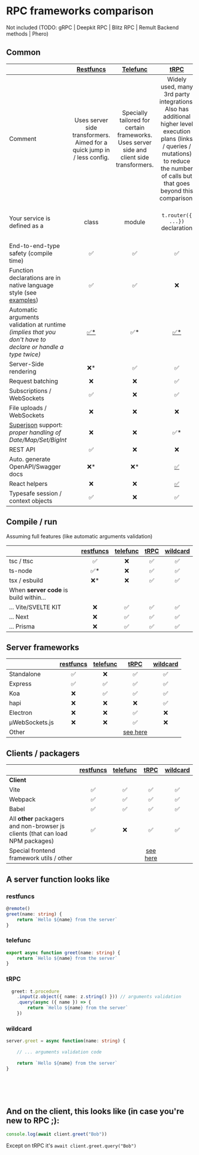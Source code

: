 # RPC frameworks comparison

Not included (TODO:  gRPC | Deepkit RPC | Blitz RPC | Remult Backend methods | Phero)

## Common
|                                   | [Restfuncs](https://github.com/bogeeee/restfuncs) | [Telefunc](https://telefunc.com/) | [tRPC](https://trpc.io/) | [wildcard](https://github.com/brillout/wildcard-api)
| :-------------------------------- | :---: | :-------------: | :--------------: | :--------------: |  
| Comment | Uses server side transformers. Aimed for a quick jump in / less config.| Specially tailored for certain frameworks. Uses server side and client side transformers.| Widely used, many 3rd party integrations. Also has additional higher level execution plans (links / queries / mutations) to reduce the number of calls but that goes beyond this comparison. | Precedent of telefunc. Not maintained anymore. | TODO | TODO | TODO | TODO | TODO
Your service is defined as a | class | module | `t.router({ ...})` declaration | by adding functions to the `server` object
End-to-end-type safety (compile time)| ✅ | ✅  | ✅ | <a title="not very convenient" href="https://github.com/brillout/wildcard-api#typescript">❌*</a>
Function declarations are in  native language style (see <a href="#a-server-function-looks-like">examples</a>)| ✅ | ✅  | ❌ | ✅ |
Automatic arguments validation at runtime _(implies that you don't have to declare or handle a type twice)_ | <a title="Uses the typescript-rtti transformer to build and inspect types" href="https://typescript-rtti.org">✅*</a> | <span title="Server side code transformation is used (called shielding)">✅*</span>  | <a title="By declaring types as ZOD" href="https://github.com/colinhacks/zod">✅*</a> | ❌ |
Server-Side rendering | <span title="No special support but possible as the server is universal">❌*</span> | ✅ | ✅ | <a title="No special support but possible as the server is universal" href="https://github.com/brillout/wildcard-api#ssr">❌*</a>
Request batching | ❌ | ❌  | ✅ | ❌
Subscriptions / WebSockets | ✅ | ❌ | ✅ | ❌
File uploads / WebSockets | ❌ | ❌ | ❌ | ❌
[Superjson](https://www.npmjs.com/package/superjson) support: _proper handling of Date/Map/Set/BigInt_ | ❌ | ❌ | <span title="Needs to be cofigured in as a custom transfomer">✅*</span> | ❌ 
REST API | ✅ | ❌ | ❌ | ❌
Auto. generate OpenAPI/Swagger docs | <span title="Planned">❌*</span> | <span title="Planned">❌*</span> | <a href="https://github.com/jlalmes/trpc-openapi">✅</a> | ❌
React helpers | ❌ | ❌  | <a href="https://trpc.io/docs/react-query">✅</a> | ❌
Typesafe session / context objects | ✅ | ❌ | ✅ | ❌ |

## Compile / run
Assuming full features (like automatic arguments validation)

|                                   | [restfuncs](https://github.com/bogeeee/restfuncs) | [telefunc](https://telefunc.com/) | [tRPC](https://trpc.io/) | [wildcard](https://github.com/brillout/wildcard-api) | 
| :-------------------------------- | :---: | :-------------: | :--------------: | :--------------: |  
tsc / ttsc | ✅ | ❌  | ✅ | ✅
ts-node | <span title="with -C ttypescript">✅*</span> | ❌  | ✅ | ✅
tsx / esbuild | <span title="You can still use tsx in development where you don't need arguments validation.">❌*</span> | ❌ | ✅ | ✅
When **server code** is build within...|
... Vite/SVELTE KIT | ❌ | ✅ | ✅ | ✅
... Next | ❌ | ✅ | ✅ | ✅ 
... Prisma | ❌ | ✅ | ✅ | ✅

## Server frameworks

|                                   | [restfuncs](https://github.com/bogeeee/restfuncs) | [telefunc](https://telefunc.com/) | [tRPC](https://trpc.io/) | [wildcard](https://github.com/brillout/wildcard-api) | 
| :-------------------------------- | :---: | :-------------: | :--------------: | :--------------: | 
Standalone | ✅ | ❌ | ✅ | ✅
Express | ✅ | ✅  | ✅ | ✅
Koa | ❌ | ✅  | ✅ | ✅
hapi | ❌ | ❌  | ❌ | ✅
Electron | ❌ | ❌  | ✅ | ❌ 
µWebSockets.js | ❌ | ❌  | ✅ | ❌
Other |  |  | <a href="https://trpc.io/docs/awesome-trpc#library-adapters">see here</a>|


## Clients / packagers

|                                   | [restfuncs](https://github.com/bogeeee/restfuncs) | [telefunc](https://telefunc.com/) | [tRPC](https://trpc.io/) | [wildcard](https://github.com/brillout/wildcard-api) | 
| :-------------------------------- | :---: | :-------------: | :--------------: | :--------------: | 
**Client**  |
Vite | ✅ | ✅  | ✅ | ✅
Webpack | ✅ | ✅  | ✅ | ✅
Babel | ✅ | ✅  | ✅ | ✅
All **other** packagers and non-browser js clients (that can load NPM packages)| ✅ | ❌ | ✅ | ✅
Special frontend framework utils / other|  |  | <a href="https://trpc.io/docs/awesome-trpc#frontend-frameworks">see here</a>|


## A server function looks like

### restfuncs
````typescript
@remote()
greet(name: string) {
    return `Hello ${name} from the server`
}
````

### telefunc
````typescript
export async function greet(name: string) {
    return `Hello ${name} from the server`
}
````

### tRPC
````typescript
  greet: t.procedure    
    .input(z.object({ name: z.string() })) // arguments validation
    .query(async ({ name }) => {
        return `Hello ${name} from the server`
    })
````

### wildcard
````typescript
server.greet = async function(name: string) {    
    
    // ... arguments validation code
    
    return `Hello ${name} from the server`
}
````

<br/><br/><br/>

## And on the client, this looks like (in case you're new to RPC ;):

````typescript
console.log(await client.greet("Bob"))
````

Except on tRPC it's `await client.greet.query("Bob")`